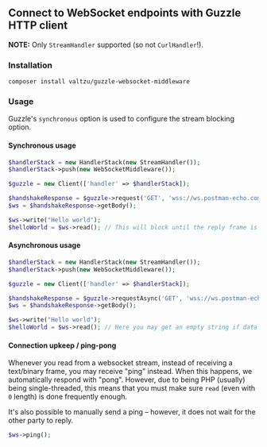 ## Connect to WebSocket endpoints with Guzzle HTTP client

**NOTE:** Only `StreamHandler` supported (so not `CurlHandler`!).

### Installation

```
composer install valtzu/guzzle-websocket-middleware
```

### Usage

Guzzle's `synchronous` option is used to configure the stream blocking option.

#### Synchronous usage

```php
$handlerStack = new HandlerStack(new StreamHandler());
$handlerStack->push(new WebSocketMiddleware());

$guzzle = new Client(['handler' => $handlerStack]);

$handshakeResponse = $guzzle->request('GET', 'wss://ws.postman-echo.com/raw');
$ws = $handshakeResponse->getBody();

$ws->write("Hello world");
$helloWorld = $ws->read(); // This will block until the reply frame is received
```

#### Asynchronous usage

```php
$handlerStack = new HandlerStack(new StreamHandler());
$handlerStack->push(new WebSocketMiddleware());

$guzzle = new Client(['handler' => $handlerStack]);

$handshakeResponse = $guzzle->requestAsync('GET', 'wss://ws.postman-echo.com/raw')->wait();
$ws = $handshakeResponse->getBody();

$ws->write("Hello world");
$helloWorld = $ws->read(); // Here you may get an empty string if data wasn't received yet
```

#### Connection upkeep / ping-pong

Whenever you read from a websocket stream, instead of receiving a text/binary frame, you may receive "ping" instead.
When this happens, we automatically respond with "pong". However, due to being PHP (usually) being single-threaded,
this means that you must make sure `read` (even with `0` length) is done frequently enough.

It's also possible to manually send a ping – however, it does not wait for the other party to reply.

```php
$ws->ping();
```
